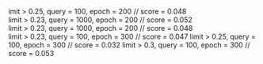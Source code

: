 imit > 0.25, query = 100, epoch = 200 // score = 0.048  
limit > 0.23, query = 1000, epoch = 200 // score = 0.052  
limit > 0.23, query = 1000, epoch = 200 // score = 0.048  
limit > 0.23, query = 100, epoch = 300 // score = 0.047 
limit > 0.25, query = 100, epoch = 300 // score = 0.032 
limit > 0.3, query = 100, epoch = 300 // score = 0.053  
  
